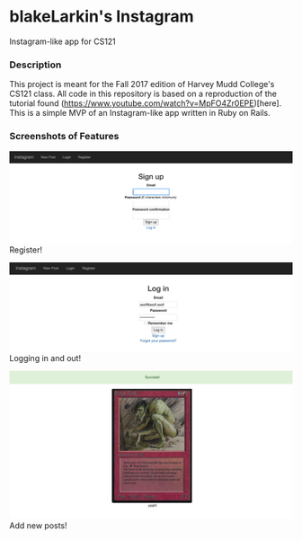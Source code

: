 # blakeLarkin's Instagram
Instagram-like app for CS121

### Description ###
This project is meant for the Fall 2017 edition of Harvey Mudd College's CS121 class. All code in this repository is based on a reproduction of the tutorial found (https://www.youtube.com/watch?v=MpFO4Zr0EPE)[here]. This is a simple MVP of an Instagram-like app written in Ruby on Rails.

### Screenshots of Features ###
![Register](/screenshots/register.png "Register")
Register!



![Login/Logout](/screenshots/login.png "Login/Logout")
Logging in and out!



![Adding a new post](/screenshots/add.png "Adding a new post")
Add new posts!


